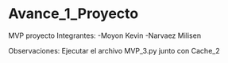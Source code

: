 # Avance_1_Proyecto
MVP proyecto
Integrantes:
-Moyon Kevin
-Narvaez Milisen


Observaciones:
Ejecutar el archivo MVP_3.py junto con Cache_2
